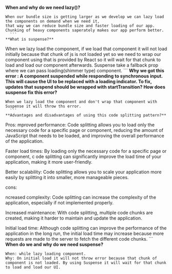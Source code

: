 **When and why do we need lazy()?**
  ```
When our bundle size is getting larger as we develop we can lazy load the components on demand when we need it, 
that way we can reduce bundle size and faster loading of our app. 
Chunking of heavy components saperately makes our app perform better. 
	```
  **What is suspense?**
  ```
When we lazy load the component, if we load that component it will not load initially because that chunk of js is not loaded yet so we need to wrap our component using <Suspense /> that is provided by React so it will wait for that chunk to load and load our component afterwards. Suspense take a fallback prop where we can pass loading(shimmer type) component.
	```
  **Why we got this error : A component suspended while responding to synchronous input. This will cause the UI to be replaced with a loading indicator. To fix, updates that suspend should be wrapped with startTransition? How does suspense fix this error?**
  ```
When we lazy load the component and don't wrap that component with Suspense it will throw ths error. 
	```
  **Advantages and disadvantages of using this code splitting pattern?**
  ```
Pros:
mproved performance: Code splitting allows you to load only the necessary code for a specific page or component, 
reducing the amount of JavaScript that needs to be loaded, and improving the overall performance of the application.

Faster load times: By loading only the necessary code for a specific page or component, c
ode splitting can significantly improve the load time of your application, making it more user-friendly.

Better scalability: Code splitting allows you to scale your application 
more easily by splitting it into smaller, more manageable pieces.

cons:

ncreased complexity:
 Code splitting can increase the complexity of the application, 
 especially if not implemented properly.

Increased maintenance: 
With code splitting, multiple code chunks are created, 
making it harder to maintain and update the application.

Initial load time: 
Although code splitting can improve the performance of the application in the long run, 
the initial load time may increase because more requests are made to the server to fetch the different code chunks.
	```
  **When do we and why do we need suspense?**
  ```
  When: while lazy loading component.
  Why: On initial load it will not throw error because that chunk of component is not loaded. By using Suspense it will wait for that chunk to load and load our UI. 

  ```
